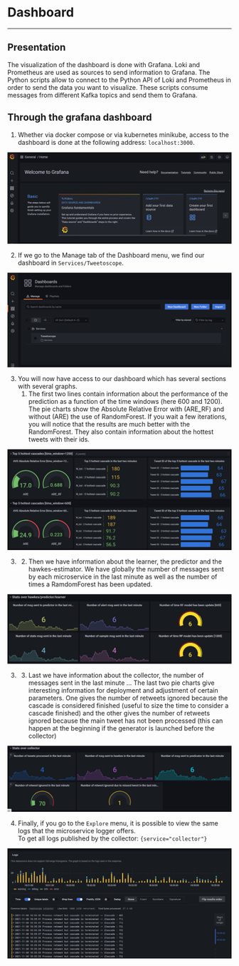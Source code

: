 # Dashboard
--- 
## Presentation
The visualization of the dashboard is done with Grafana. Loki and Prometheus are used as sources to send information to Grafana. The Python scripts allow to connect to the Python API of Loki and Prometheus in order to send the data you want to visualize. These scripts consume messages from different Kafka topics and send them to Grafana.


## Through the grafana dashboard
1. Whether via docker compose or via kubernetes minikube, access to the dashboard is done at the following address: `localhost:3000`.  

<img src="./images/grafana_front_page.PNG"/> 

2. If we go to the Manage tab of the Dashboard menu, we find our dashboard in `Services/Tweetoscope`.

<img src="./images/grafana_dashboard_tweetoscope.PNG"/>

3. You will now have access to our dashboard which has several sections with several graphs. 
   1. The first two lines contain information about the performance of the prediction as a function of the time windows (here 600 and 1200). The pie charts show the Absolute Relative Error with (ARE_RF) and without (ARE) the use of RandomForest. If you wait a few iterations, you will notice that the results are much better with the RandomForest.  They also contain information about the hottest tweets with their ids.


<img src="./images/grafana_stat_hottest.PNG"/>

3. 
   2. Then we have information about the learner, the predictor and the hawkes-estimator. We have globally the number of messages sent by each microservice in the last minute as well as the number of times a RamdomForest has been updated. 

<img src="./images/grafana_stat_hpl.PNG"/>

3. 
   3. Last we have information about the collector, the number of messages sent in the last minute ...
The last two pie charts give interesting information for deployment and adjustment of certain parameters.  One gives the number of retweets ignored because the cascade is considered finished (useful to size the time to consider a cascade finished) and the other gives the number of retweets ignored because the main tweet has not been processed (this can happen at the beginning if the generator is launched before the collector)

<img src="./images/grafana_stat_collector.PNG"/>

4. Finally, if you go to the `Explore` menu, it is possible to view the same logs that the microservice logger offers.  
To get all logs published by the collector: `{service="collector"}`

<img src="./images/grafana_explore.PNG"/>
